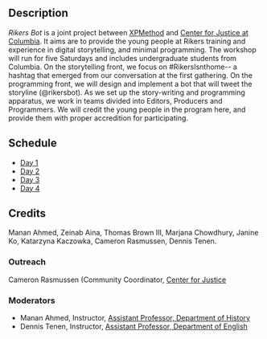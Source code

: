 ## Description

*Rikers Bot* is a joint project between [XPMethod](http://xpmethod.plaintext.in/) and [Center for Justice at Columbia](http://centerforjustice.columbia.edu/). It aims are to provide the young people at Rikers training and experience in digital storytelling, and minimal programming. The workshop will run for five Saturdays and includes undergraduate students from Columbia. On the storytelling front, we focus on #RikersIsnthome-- a hashtag that emerged from our conversation at the first gathering. On the programming front, we will design and implement a bot that will tweet the storyline (@rikersbot). As we set up the story-writing and programming apparatus, we work in teams divided into Editors, Producers and Programmers. We will credit the young people in the program here, and provide them with proper accredition for participating. 


## Schedule

- [Day 1](https://github.com/xpmethod/rikersbot/blob/master/day-1.md)
- [Day 2](https://github.com/xpmethod/rikersbot/blob/master/day-2.md)
- [Day 3](https://github.com/xpmethod/rikersbot/blob/master/day-3.md)
- [Day 4](https://github.com/xpmethod/rikersbot/blob/master/day-4.md)

## Credits

Manan Ahmed, Zeinab Aina, Thomas Brown III, Marjana Chowdhury, Janine Ko, Katarzyna Kaczowka, Cameron Rasmussen, Dennis Tenen.

### Outreach
Cameron Rasmussen (Community Coordinator, [Center for Justice](http://centerforjustice.columbia.edu/)

### Moderators
* Manan Ahmed, Instructor, [Assistant Professor, Department of History](http://history.columbia.edu/faculty/Ahmed.html)
* Dennis Tenen, Instructor, [Assistant Professor, Department of English](http://english.columbia.edu/people/profile/453)




